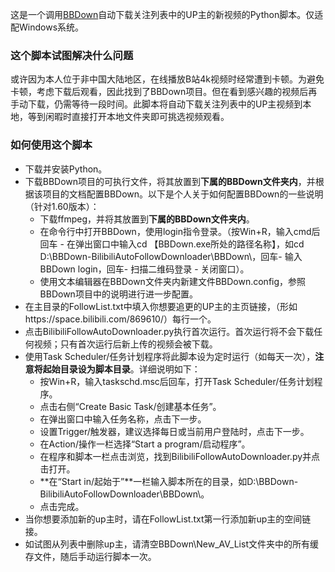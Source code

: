 这是一个调用[BBDown](https://github.com/nilaoda/BBDown)自动下载关注列表中的UP主的新视频的Python脚本。仅适配Windows系统。

### 这个脚本试图解决什么问题

或许因为本人位于非中国大陆地区，在线播放B站4k视频时经常遭到卡顿。为避免卡顿，考虑下载后观看，因此找到了BBDown项目。但在看到感兴趣的视频后再手动下载，仍需等待一段时间。此脚本将自动下载关注列表中的UP主视频到本地，等到闲暇时直接打开本地文件夹即可挑选视频观看。

### 如何使用这个脚本

* 下载并安装Python。
* 下载BBDown项目的可执行文件，将其放置到**下属的BBDown文件夹内**，并根据该项目的文档配置BBDown。以下是个人关于如何配置BBDown的一些说明（针对1.60版本）：
  * 下载ffmpeg，并将其放置到**下属的BBDown文件夹内**。
  * 在命令行中打开BBDown，使用login指令登录。（按Win+R，输入cmd后回车 - 在弹出窗口中输入cd 【BBDown.exe所处的路径名称】，如cd D:\BBDown-BilibiliAutoFollowDownloader\BBDown\，回车- 输入 BBDown login，回车- 扫描二维码登录 - 关闭窗口）。
  * 使用文本编辑器在BBDown文件夹内新建文件BBDown.config，参照BBDown项目中的说明进行进一步配置。
* 在主目录的FollowList.txt中填入你想要追更的UP主的主页链接，（形如https://space.bilibili.com/869610/）每行一个。
* 点击BilibiliFollowAutoDownloader.py执行首次运行。首次运行将不会下载任何视频；只有首次运行后新上传的视频会被下载。
* 使用Task Scheduler/任务计划程序将此脚本设为定时运行（如每天一次），**注意将起始目录设为脚本目录**。详细说明如下：
  * 按Win+R，输入taskschd.msc后回车，打开Task Scheduler/任务计划程序。
  * 点击右侧“Create Basic Task/创建基本任务”。
  * 在弹出窗口中输入任务名称，点击下一步。
  * 设置Trigger/触发器，建议选择每日或当前用户登陆时，点击下一步。
  * 在Action/操作一栏选择“Start a program/启动程序”。
  * 在程序和脚本一栏点击浏览，找到BilibiliFollowAutoDownloader.py并点击打开。
  * **在“Start in/起始于”**一栏输入脚本所在的目录，如D:\BBDown-BilibiliAutoFollowDownloader\BBDown\。
  * 点击完成。
* 当你想要添加新的up主时，请在FollowList.txt第一行添加新up主的空间链接。
* 如试图从列表中删除up主，请清空BBDown\New_AV_List文件夹中的所有缓存文件，随后手动运行脚本一次。